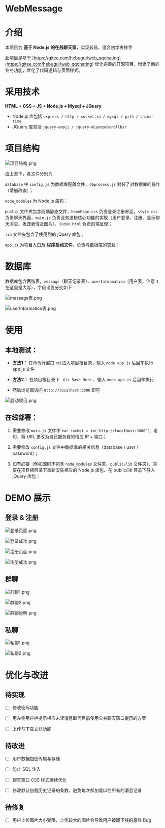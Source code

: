 # WebMessage
# 介绍
本项目为 **基于 Node.js 的在线聊天室**，实现较易，适合初学者练手

此项目是基于 [https://gitee.com/hebugui/web_qqchating](https://gitee.com/hebugui/web_qqchating) 优化完善的开源项目，增添了新的业务功能，优化了代码逻辑与页面样式。
# 采用技术
**HTML + CSS + JS + Node.js + Mysql + JQuery**

* Node.js 库包括 `express / http / socket.io / mysql / path / china-time`
* JQuery 库包括 `jquery-emoji / jquery-mCustomScrollbar`

# 项目结构
![项目结构.png](https://github.com/Ga1axyz/WebMessage/blob/main/%E9%A1%B9%E7%9B%AE%E5%B1%95%E7%A4%BA%E5%9B%BE%E7%89%87/Code_09-47-39.png)

由上至下，各文件分别为

`database` 中 `config.js` 为数据库配置文件，`dbprocess.js` 封装了对数据库的操作（增删改查）；

`node_modules` 为 Node.js 库包；

`public` 文件夹包含前端静态文件，`homePage.css` 负责登录注册界面，`style.css` 负责聊天界面，`main.js` 负责业务逻辑核心功能的实现（用户登录、注册、显示聊天消息、发送表情及图片），`index.html` 负责前端呈现；

`lib` 文件夹包含了使用到的 jQuery 库包；

`app.js` 为项目入口及 **程序启动文件**，负责与数据库的交互；

# 数据库
数据库包含两张表，`message`（聊天记录表）、`userInformation`（用户表，注意 `I` 在这里是大写），字段设置分别如下：

![message表.png](https://github.com/Ga1axyz/WebMessage/blob/main/%E9%A1%B9%E7%9B%AE%E5%B1%95%E7%A4%BA%E5%9B%BE%E7%89%87/navicat_09-44-18.png)

![userInformation表.png](https://github.com/Ga1axyz/WebMessage/blob/main/%E9%A1%B9%E7%9B%AE%E5%B1%95%E7%A4%BA%E5%9B%BE%E7%89%87/navicat_09-44-52.png)

# 使用
## 本地测试：

* **方法1：** 在命令行窗口 cd 进入项目根目录，输入 `node app.js` 后回车执行 app.js 文件

* **方法2：** 在项目根目录下 ` Git Bash Here` ，输入 `node app.js` 后回车执行

* 然后浏览器访问 `http://localhost:3000` 即可

![启动项目.png](https://github.com/Ga1axyz/WebMessage/blob/main/%E9%A1%B9%E7%9B%AE%E5%B1%95%E7%A4%BA%E5%9B%BE%E7%89%87/chrome_09-47-10.png)

## 在线部署：

1. 需要修改 `main.js` 文件中 `var socket = io('http://localhost:3000');` 语句，将 URL 更改为自己服务器的相应 IP + 端口；

1. 需要修改 `config.js` 文件中数据库的相关信息（database / user / password）；

1. 如有必要（例如源码不包含 `node_modules` 文件夹、`public/lib` 文件夹），需要在项目根目录下重新安装相应的 Node.js 库包、在 public/lib 目录下导入 jQuery 库包；

# DEMO 展示

## 登录 & 注册

![登录页面.png](https://github.com/Ga1axyz/WebMessage/blob/main/%E9%A1%B9%E7%9B%AE%E5%B1%95%E7%A4%BA%E5%9B%BE%E7%89%87/chrome_09-55-01.png)

![登录成功.png](https://github.com/Ga1axyz/WebMessage/blob/main/%E9%A1%B9%E7%9B%AE%E5%B1%95%E7%A4%BA%E5%9B%BE%E7%89%87/chrome_09-59-13.png)

![注册页面.png](https://github.com/Ga1axyz/WebMessage/blob/main/%E9%A1%B9%E7%9B%AE%E5%B1%95%E7%A4%BA%E5%9B%BE%E7%89%87/chrome_09-56-51.png)

![注册成功.png](https://github.com/Ga1axyz/WebMessage/blob/main/%E9%A1%B9%E7%9B%AE%E5%B1%95%E7%A4%BA%E5%9B%BE%E7%89%87/chrome_09-58-21.png)

## 群聊

![群聊1.png](https://github.com/Ga1axyz/WebMessage/blob/main/%E9%A1%B9%E7%9B%AE%E5%B1%95%E7%A4%BA%E5%9B%BE%E7%89%87/chrome_10-01-11.png)

![群聊2.png](https://github.com/Ga1axyz/WebMessage/blob/main/%E9%A1%B9%E7%9B%AE%E5%B1%95%E7%A4%BA%E5%9B%BE%E7%89%87/chrome_10-01-24.png)

![群聊说明.png](https://github.com/Ga1axyz/WebMessage/blob/main/%E9%A1%B9%E7%9B%AE%E5%B1%95%E7%A4%BA%E5%9B%BE%E7%89%87/chrome_10-05-13.png)

## 私聊

![私聊1.png](https://github.com/Ga1axyz/WebMessage/blob/main/%E9%A1%B9%E7%9B%AE%E5%B1%95%E7%A4%BA%E5%9B%BE%E7%89%87/chrome_10-08-49.png)

![私聊2.png](https://github.com/Ga1axyz/WebMessage/blob/main/%E9%A1%B9%E7%9B%AE%E5%B1%95%E7%A4%BA%E5%9B%BE%E7%89%87/chrome_10-09-53.png)

# 优化与改进
## 待实现

* [ ] 修改密码功能

* [ ] 用左侧用户栏提示相应未读消息取代目前使用公共聊天窗口提示的方案

* [ ] 上传与下载文档功能

## 待改进

* [ ] 用户数据加密传输与存储

* [ ] 防止 SQL 注入

* [ ] 聊天窗口 CSS 样式继续优化

* [ ] 修改默认加载历史记录的条数，避免每次都加载以往所有的消息记录

## 待修复

* [ ] 用户上传图片大小受限，上传较大的图片会导致用户被踢下线的恶性 Bug

